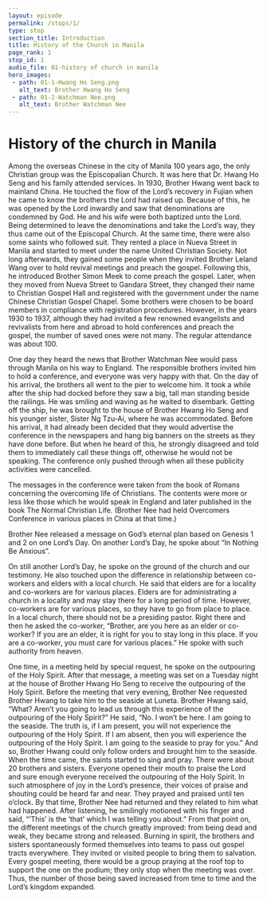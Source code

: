 ```yaml
---
layout: episode
permalink: /stops/1/
type: stop
section_title: Introduction
title: History of the Church in Manila
page_rank: 1
stop_id: 1
audio_file: 01-history of church in manila
hero_images:
 - path: 01-1-Hwang Ho Seng.png
   alt_text: Brother Hwang Ho Seng
 - path: 01-2-Watchman Nee.png
   alt_text: Brother Watchman Nee
---
```


# History of the church in Manila

Among the overseas Chinese in the city of Manila 100 years ago, the only Christian group was the Episcopalian Church. It was here that Dr. Hwang Ho Seng and his family attended services. In 1930, Brother Hwang went back to mainland China. He touched the flow of the Lord’s recovery in Fujian when he came to know the brothers the Lord had raised up. Because of this, he was opened by the Lord inwardly and saw that denominations are condemned by God. He and his wife were both baptized unto the Lord. Being determined to leave the denominations and take the Lord’s way, they thus came out of the Episcopal Church. At the same time, there were also some saints who followed suit. They rented a place in Nueva Street in Manila and started to meet under the name United Christian Society. Not long afterwards, they gained some people when they invited Brother Leland Wang over to hold revival meetings and preach the gospel. Following this, he introduced Brother Simon Meek to come preach the gospel. Later, when they moved from Nueva Street to Gandara Street, they changed their name to Christian Gospel Hall and registered with the government under the name Chinese Christian Gospel Chapel. Some brothers were chosen to be board members in compliance with registration procedures. However, in the years 1930 to 1937, although they had invited a few renowned evangelists and revivalists from here and abroad to hold conferences and preach the gospel, the number of saved ones were not many. The regular attendance was about 100.

One day they heard the news that Brother Watchman Nee would pass through Manila on his way to England. The responsible brothers invited him to hold a conference, and everyone was very happy with that. On the day of his arrival, the brothers all went to the pier to welcome him. It took a while after the ship had docked before they saw a big, tall man standing beside the railings. He was smiling and waving as he waited to disembark. Getting off the ship, he was brought to the house of Brother Hwang Ho Seng and his younger sister, Sister Ng Tzu-Ai, where he was accommodated. Before his arrival, it had already been decided that they would advertise the conference in the newspapers and hang big banners on the streets as they have done before. But when he heard of this, he strongly disagreed and told them to immediately call these things off, otherwise he would not be speaking. The conference only pushed through when all these publicity activities were cancelled.

The messages in the conference were taken from the book of Romans concerning the overcoming life of Christians. The contents were more or less like those which he would speak in England and later published in the book The Normal Christian Life. (Brother Nee had held Overcomers Conference in various places in China at that time.)

Brother Nee released a message on God’s eternal plan based on Genesis 1 and 2 on one Lord’s Day. On another Lord’s Day, he spoke about “In Nothing Be Anxious”.

On still another Lord’s Day, he spoke on the ground of the church and our testimony. He also touched upon the difference in relationship between co-workers and elders with a local church. He said that elders are for a locality and co-workers are for various places. Elders are for administrating a church in a locality and may stay there for a long period of time. However, co-workers are for various places, so they have to go from place to place. In a local church, there should not be a presiding pastor. Right there and then he asked the co-worker, “Brother, are you here as an elder or co-worker? If you are an elder, it is right for you to stay long in this place. If you are a co-worker, you must care for various places.” He spoke with such authority from heaven.

One time, in a meeting held by special request, he spoke on the outpouring of the Holy Spirit. After that message, a meeting was set on a Tuesday night at the house of Brother Hwang Ho Seng to receive the outpouring of the Holy Spirit. Before the meeting that very evening, Brother Nee requested Brother Hwang to take him to the seaside at Luneta. Brother Hwang said, “What? Aren’t you going to lead us through this experience of the outpouring of the Holy Spirit?” He said, “No. I won’t be here. I am going to the seaside. The truth is, if I am present, you will not experience the outpouring of the Holy Spirit. If I am absent, then you will experience the outpouring of the Holy Spirit. I am going to the seaside to pray for you.” And so, Brother Hwang could only follow orders and brought him to the seaside. When the time came, the saints started to sing and pray. There were about 20 brothers and sisters. Everyone opened their mouth to praise the Lord and sure enough everyone received the outpouring of the Holy Spirit. In such atmosphere of joy in the Lord’s presence, their voices of praise and shouting could be heard far and near. They prayed and praised until ten o’clock. By that time, Brother Nee had returned and they related to him what had happened. After listening, he smilingly motioned with his finger and said, “‘This’ is the ‘that’ which I was telling you about.” From that point on, the different meetings of the church greatly improved: from being dead and weak, they became strong and released.  Burning in spirit, the brothers and sisters spontaneously formed themselves into teams to pass out gospel tracts everywhere. They invited or visited people to bring them to salvation. Every gospel meeting, there would be a group praying at the roof top to support the one on the podium; they only stop when the meeting was over. Thus, the number of those being saved increased from time to time and the Lord’s kingdom expanded.